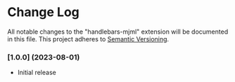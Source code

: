# Change Log
All notable changes to the "handlebars-mjml" extension will be documented in this file.
This project adheres to [Semantic Versioning](https://semver.org/).

### [1.0.0] (2023-08-01)
* Initial release

